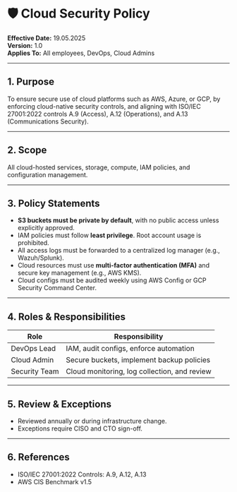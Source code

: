 # 🛡️ Cloud Security Policy

**Effective Date:** 19.05.2025  
**Version:** 1.0  
**Applies To:** All employees, DevOps, Cloud Admins

---

## 1. Purpose

To ensure secure use of cloud platforms such as AWS, Azure, or GCP, by enforcing cloud-native security controls, and aligning with ISO/IEC 27001:2022 controls A.9 (Access), A.12 (Operations), and A.13 (Communications Security).

---

## 2. Scope

All cloud-hosted services, storage, compute, IAM policies, and configuration management.

---

## 3. Policy Statements

- **S3 buckets must be private by default**, with no public access unless explicitly approved.
- IAM policies must follow **least privilege**. Root account usage is prohibited.
- All access logs must be forwarded to a centralized log manager (e.g., Wazuh/Splunk).
- Cloud resources must use **multi-factor authentication (MFA)** and secure key management (e.g., AWS KMS).
- Cloud configs must be audited weekly using AWS Config or GCP Security Command Center.

---

## 4. Roles & Responsibilities

| Role         | Responsibility                                |
|--------------|-----------------------------------------------|
| DevOps Lead  | IAM, audit configs, enforce automation        |
| Cloud Admin  | Secure buckets, implement backup policies     |
| Security Team| Cloud monitoring, log collection, and review  |

---

## 5. Review & Exceptions

- Reviewed annually or during infrastructure change.
- Exceptions require CISO and CTO sign-off.

---

## 6. References

- ISO/IEC 27001:2022 Controls: A.9, A.12, A.13  
- AWS CIS Benchmark v1.5  
